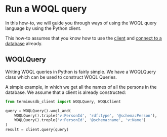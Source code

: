 # Run a WOQL query

In this how-to, we will guide you through ways of using the WOQL query language by
using the Python client.

This how-to assumes that you know how to use the [client](./install-the-python-client.md) and [connect to a database](./connect-to-a-database.md) already.

## WOQLQuery

Writing WOQL queries in Python is fairly simple. We have a WOQLQuery class which can be used to construct WOQL Queries.

A simple example, in which we get all the names of all the persons in the database. We assume that a client is already
constructed:


```python
from terminusdb_client import WOQLQuery, WOQLClient

query = WOQLQuery().woql_and(
    WOQLQuery().triple('v:PersonId', 'rdf:type', '@schema:Person'),
    WOQLQuery().trople('v:PersonId', '@schema:name', 'v:Name')
)
result = client.query(query)
```
